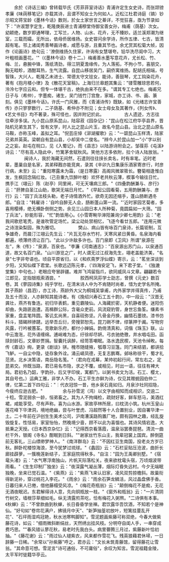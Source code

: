 <!-- { "loadSidebar": true } -->
　　余於《诗话三编》曾转载毕氏《芳菲菲室诗话》青浦许定生女史诗，而张颉镑孝廉《味莼移笔记》亦载其诗，且谓不知女士为何如人。近松江杜君诗庭（镐）钞示昭文蒋宝龄《墨林今话》数则，於女土家世言之綦详，不觉狂喜，亟为节录如下："许淑慧字定生，乾隆庚辰进士青浦穆堂侍御宝善女孙，梅甫（荫基）次女。幼颖绝，数岁即通琴理，工写兰，人物、山水、花卉，无不臻妙。适兰溪郑潮为继室，三载而孀，无所出，依母侨居维扬。女史甞问余学诗，所作五律、七古，皆清超有笔。邗上诸闺秀善琴画诗者，咸愿与游，且重其节也。余尤赏其松菊大帧，因作《论画诗》绝句云：'潦倒维扬久住家，许询有女慧堪夸。铅华洗尽闺中习，大叶粗枝画墨花。'"（《墨林今话》卷十二。）梅甫善水墨写意花卉，尤长松、竹、梅、兰，悬腕中锋，落纸清劲，得江阴夏澹缘传。为人落拓，不拘小节，喜朋交，胸无畦畛，酒酣耳热，生气流露。自昆山移居吴门，嗣侨寓维扬。配胡氏相端，号智珠，大兴人，乾隆乙未进士、常德太守文铨女，能诗，善鼓琴，尤工钩染花卉，著有《抱月楼小律》及《散花天室稿》。上海归兰皋题其集云："镂雪雕琼思若何，泠泠七字应云和。但专一体堪千古，绝执由来不在多。"谓其专工七绝也。梅甫兄日子与（希仲），字墨痴，诸生，吴门钱竹汀宫詹，家城，亦工诗、书、画、篆刻。俱见《墨林今话》。许氏一门风雅，而《青浦诗传》既缺，如《光绪志许宝善传》亦只寥寥数行，二子荫基、希仲亦不附见；女士母女及其著作，《列女传》、《艺文书目》均不著录，殊可怪也，因并附记於此。
　　
　　古人遗迹，方志往往牵涉多误。九小昆山原系昆山，陆容菽《园杂记》："昆山在松江府华亭县界，晋陆机兄弟生其下，皆有文学，时人比之昆山片玉，故名今昆山县。治北之昆山原名马鞍，亦称玉峰，盖拟之耳。"倪芸庄倬《泖湖擢歌》云："一碧昆山玉样清，陆家兄弟并英英。梁朝自有昆山县，小却吴中二俊名。"辨今人於昆山加一"小"字以别之之妄。赵屯在皖口，见《入蜀记》，而《县志》以陆游诗附会之。邹葆荪《屯溪》诗云："尽有高人隐此中，竹篱茅舍赋秋风。笑他方志多依附，拉个诗人陆放翁。"
　　
　　闽诗人，我於海藏无间然，石遣则往往挟长卖名，时有率笔。近时老辈，墨巢自是名家，其弟释戡亦能竞爽，录其《辛卯九日集康乐酒家寄彦行，时彦行病，未至》云："重阳寒露未为霜，（是日寒露）高阁风微翠筱长。簪菊相逢惟白发，生枫回念隔红妆。（己丑重九饮醉叶楼）欢怀老共秋云薄，楔事今输往日忙。携手江（翊云）陈（赵亭）同里闸，可无天壤病三郎。"《四叠韵酬兼与、彦行》云："肝脾自圣江山助，歌哭无端日月忙。"《早起公园看菊，五用韵酬兼与、彦行》云："园丁兵法枝头勒，老子诗情酒外忙。欲奇无因还缩手，蓬山肠断遇冬郎。"自注："韩雇诗：'自吟自醉无人会，肠断蓬山第一流。"'近时家园艺菊者，多喜用樱缚，绝无横卧倒侧之势。余见三山园日本人所种菊，竟圆扁如一大筛。"园丁兵法"，妙能形容，"忙"韵皆用心。《小雪寄畹华渖阳兼询少卿七用韵》云："老我间歌悲笔秃，是谁吹管定场忙。梁尘动处禁相忆，飞逐今看廿五郎。"连用元微之诗渲染梨园，殊为雅切。
　　
　　樊山、病山皆有咏百门泉诗，长篇钜制，互争雄奇，而晨汀江翊云先生云："片瓦无存水竹村，天寒风紧日黄昏。名泉海内看都遍，喷薄终须让百门。"此以少许敌多许也。百门泉即《卫风》所谓"泉源在左"，朱《传》："泉源，百泉也。"李濂《河南通志》："百泉源出苏门山，以泉通百道，故又名百门泉。"山川游览之广，时人谓无过江叔海先生，翊老盖能济美，"名泉"七字非夸语也。顷自平原省归，以《和疚斋罗浮仙蝶》寄示，云："茗坐深谈到夕阳，又知仙蝶下君堂。长歌远迈陈元孝，（'四海安足飞，来下君子堂。'《独漉堂集》中句也。）老眼应夸冒辟疆。难并飞鸿留指爪，欲同威凤斗文章。翩翩若令江郎见，定指银瓶索酒尝。"
　　
　　胶西柯凤荪学士劭志，曾撰《元史》数百卷。其《蓼园诗集》纯乎学杜，在清末诗人中为不肯随时尚者，惜为史学名所掩。其子燕龄（昌泗），亦工诗，燕龄外大父为桐城吴挚甫，内外家学并得真传，乃甫及五十而没，人亦鲜知其能诗者。有《挽绍兴寿石工五十韵》，中一段云："汉晋无龚壮，燕齐有鲁连。初归华表鹤，重见霸陵仙。人海藏於密，天机静者便。迷阳伤却曲，失路匪迤遭。高楫群公际，含毫众吏前。风流窥豹管，身世忘鱼筌。缣素书家重，盘盂笔阵圆。客讥玄尚黑，自喜砚弥坚。凡骨金丹换，幽情石墨镑。漆书仿科斗，猎碣辨骖踺。远举吾丘衍，旁搜郭恕先。昆刀硎不律，缪篆押于阗。写物穷风露，行吟被蕙荃。竞歌新乐府，都付小婵娟。韵倚清真和，词偕《珠玉》联。山中云澹沲，花外语缠绵。逋峭难为态，纡徐却尽妍。弓衣驰绝徼，井水唱屯田。函牍封龄石，文章妙贾捐。智囊托讽醉，经笥答嘲眠。洛水逸民楔，天池令绰畋。每传《嘉话》绚，更录《剧谈》骈。槐市随缝掖，瓠尊习豆篷。同门来结驷，都讲拾飞鲈。一自尘中隐，徒存象外诠。涌云嵯凤德，无复志鹏骞。邺咏称徐干，蜀才礼范贤。北乡决策语，南岳隐名笺。"（君向在戎幕，某帅初起行间，常左右之，定昆弟交。帅既当路，君已易名市隐，求之不覆。或相见，时出一语，往往有裨大局。君初名乃韶，字韵孙，后又字印侯，寓都门，以粥书卖文为活。石工、樱ㄤ，其自号也。）运典工雅，非学人不办。石工平生亦鲜为诗，仅见其赠蜕园伯仲二律，忆第二首下四句云："┆代衣冠惊一昔，他乡泉石竟如归。月泉汐社同招隐，今瘦终应逊古肥。"
　　
　　余与孙雪泥（鸿）以文字由相知而成相识，交逾二十稔。雪泥弱余一龄，恒弟畜之。其为人不拘绳检，疏财好客，鲜车怒马，美酒红裙，咸能享受。尽有声称。喜为山水游。家故亭林所居，曰枕流小筑。杭州玉皇山莲花峰下华津洞，境地绝幽，尝与叶誉虎、冯超然等十人合置别业，因自署华津一土。二十年前在沪创生生美术公司，沪南漕溪路购置厂地，颇有园林之趣，经乱旋毁旋复。性恬易，家室怡怡，然晚境少啬，顾不以此为喜愠也。其诗风情宕逸，大抵秉之天授。《日本西京杂忆》云："记得西京看落霞，温泉浴罢奏琵琶。清流一曲栏干外，银阁《寺名》酣眠到日斜。""谢家丝竹东山主，我辈冠裳上国宾。醉倒筵前无客礼，三山缥缈梦神人。"《南洋群岛》云："不因红豆生南国，投老炎方岁已秋。醉卧柁楼惊海浪，至今犹梦过琉球。"《蠡园》云："石栏妥贴压沧波，曲折长廊挂薜萝。一簇晚莲新结子，王家庭院得秋多。"自注："园为王禹卿别墅。"《宿鼋头渚》云："水气寒浮南独山，片帆天际落松关。夜来欲枕鼋头宿，万顷烟波带雨看。"《生生印制厂独坐》云："夜深露气凝丛薄，烟际灯昏失远村。今夕无端眠独晚，坐来已觉石温。"《紫燕》云："紫燕飞来认旧家，凌风双剪掠檐斜。故巢衔得新泥补，穿过桃花入李花。"《雨余》云："雨余石笋龙鳞活，风过晶盘佛手香。日暮归来人已倦，借他藤榻受风凉。"《梅花奇瓶翁》云："颠倒梅花不是痴，无花无酒夜眠迟。东君解得诗人意，先向铜瓶放一枝。"《窗外和瓶翁》云："一片清阴竹树交，墙根莎草细如毛。纵无清露煎茶吃，恰有梅花入粥熬。"二诗俱有本事。《秋蝉》云："不曾款曲到秋蝉，长日昏昏学坐禅。君饮露华吾饮酒，不知若个是神仙。"好句如"卷帘花满户，拂镜月中天"、"新笋抽篁初放叶，短篱挂蔓乱开花"、"石坪雨湿鸡冠艳，秋水池寒鸭脚知"。雪泥题画紫藤可称双绝，今春大做紫藤花诗，如云："细雨微斜断绢丝，天然绣出挂风枝。分明夺自闺人手，一串穿成费巧思。""春风错认蓼花秋，易老时先我白头。病里瞢腾三月过，紫藤新叶恰初抽。"《藤花谢》云："雨过仙人褪紫衣，风来都作雪花飞。残英狼藉君休埽，一日辞藤一日稀。"余常以"孙紫藤"呼之，君亦云："文长未筑青藤馆，留得藤花让雪翁。"其命意可想。雪泥言"诗可通俗，不可庸俗"，余叹为知言。雪泥祖籍金陵，太平军时徙籍华亭云。
　　
